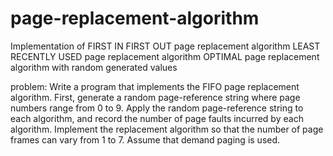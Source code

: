 # page-replacement-algorithm
Implementation of FIRST IN FIRST OUT page replacement algorithm 
LEAST RECENTLY USED page replacement algorithm 
OPTIMAL page replacement algorithm 
with random generated values 

problem:
Write a program that implements the FIFO page replacement algorithm. First, generate a random page-reference string where page numbers range from 0 to 9. Apply the random page-reference string to each algorithm, and record the number of page faults incurred by each algorithm. Implement the replacement algorithm so that the number of page frames can vary from 1 to 7. Assume that demand paging is used.  
